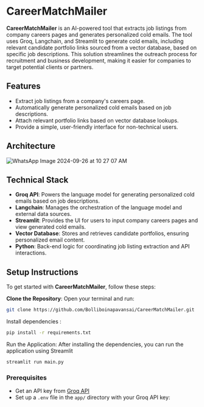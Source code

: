 # CareerMatchMailer

**CareerMatchMailer** is an AI-powered tool that extracts job listings from company careers pages and generates personalized cold emails. The tool uses Groq, Langchain, and Streamlit to generate cold emails, including relevant candidate portfolio links sourced from a vector database, based on specific job descriptions. This solution streamlines the outreach process for recruitment and business development, making it easier for companies to target potential clients or partners.

## Features

- Extract job listings from a company's careers page.
- Automatically generate personalized cold emails based on job descriptions.
- Attach relevant portfolio links based on vector database lookups.
- Provide a simple, user-friendly interface for non-technical users.

## Architecture

![WhatsApp Image 2024-09-26 at 10 27 07 AM](https://github.com/user-attachments/assets/03a4d747-68ed-4ff1-8075-120c7faf4030)


## Technical Stack

- **Groq API**: Powers the language model for generating personalized cold emails based on job descriptions.
- **Langchain**: Manages the orchestration of the language model and external data sources.
- **Streamlit**: Provides the UI for users to input company careers pages and view generated cold emails.
- **Vector Database**: Stores and retrieves candidate portfolios, ensuring personalized email content.
- **Python**: Back-end logic for coordinating job listing extraction and API interactions.


## Setup Instructions

To get started with **CareerMatchMailer**, follow these steps:

**Clone the Repository**:
   Open your terminal and run:
   ```bash
   git clone https://github.com/Bolliboinapavansai/CareerMatchMailer.git
```

Install dependencies :

```bash
pip install -r requirements.txt

```
Run the Application: After installing the dependencies, you can run the application using Streamlit
```bash
streamlit run main.py
```


### Prerequisites
- Get an API key from [Groq API](https://console.groq.com/keys)
- Set up a `.env` file in the `app/` directory with your Groq API key:
  
